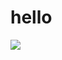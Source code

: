 hello
=====

<img src="https://camo.githubusercontent.com/086a3eaa97cc3f1d5a15ccd7c44c38c4fed289f9/687474703a2f2f6672616d65776f726b2e7a656e642e636f6d2f696d616765732f6c6f676f732f5a656e644672616d65776f726b2d6c6f676f2e706e67"> 
